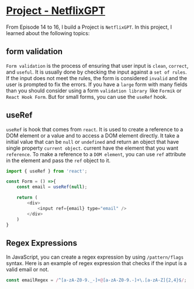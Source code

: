 # [Project - NetflixGPT](https://github.com/opdsbanasya/NetflixGPT)
From Episode 14 to 16, I build a Project is `NetflixGPT`. In this project, I learned about the following topics:

## form validation
`Form validation` is the process of ensuring that user input is `clean`, `correct`, and `useful`. It is usually done by checking the input against a `set of rules`. If the input does not meet the rules, the form is considered `invalid` and the user is prompted to fix the errors. If you have a `large` form with many fields than you should consider using a form `validation library `like `Formik` or `React Hook Form`. But for small forms, you can use the `useRef` hook.

## useRef
`useRef` is hook that comes from `react`. It is used to create a reference to a DOM element or a value and to access a DOM element directly. It take a initial value that can be `null` or `undefined` and return an object that have single property `current object`. current have the element that you want `reference`. To make a reference to a `DOM element`, you can use `ref` attribute in the element and pass the `ref` object to it.
```js
import { useRef } from 'react';

const Form = () =>{
    const email = useRef(null);

    return (
        <div>
            <input ref={email} type="email" />
        </div>
    )
}
```
## Regex Expressions
In JavaScript, you can create a regex expression by using `/pattern/flags` syntax. Here is an example of regex expression that checks if the input is a valid email or not.
```js
const emailRegex = /^[a-zA-Z0-9._-]+@[a-zA-Z0-9.-]+\.[a-zA-Z]{2,4}$/;
```